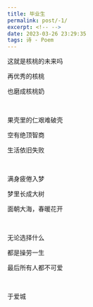 ```yaml
---
title: 毕业生
permalink: post/-1/
excerpt: <!-- -->
date: 2023-03-26 23:29:35
tags: 诗 - Poem
---
```


这就是核桃的未来吗

再优秀的核桃

也磨成核桃奶

<br>

果壳里的仁艰难破壳

空有绝顶智商

生活依旧失败

<br>

满身疲倦入梦

梦里长成大树

面朝大海，春暖花开

<br>

无论选择什么

都是操劳一生

最后所有人都不可爱

<br>

于爱城

